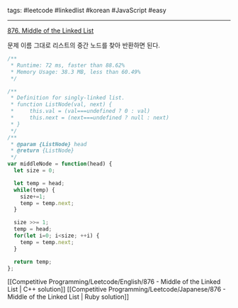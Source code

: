 tags: #leetcode #linkedlist #korean #JavaScript #easy

<hr />

[876. Middle of the Linked List](https://leetcode.com/problems/middle-of-the-linked-list/)

문제 이름 그대로 리스트의 중간 노드를 찾아 반환하면 된다.

```js
/** 
 * Runtime: 72 ms, faster than 88.62% 
 * Memory Usage: 38.3 MB, less than 60.49%
 */

/**
 * Definition for singly-linked list.
 * function ListNode(val, next) {
 *     this.val = (val===undefined ? 0 : val)
 *     this.next = (next===undefined ? null : next)
 * }
 */
/**
 * @param {ListNode} head
 * @return {ListNode}
 */
var middleNode = function(head) {
  let size = 0;

  let temp = head;
  while(temp) {
    size+=1;
    temp = temp.next;
  }

  size >>= 1;
  temp = head;
  for(let i=0; i<size; ++i) {
    temp = temp.next;
  }

  return temp;
};
```

[[Competitive Programming/Leetcode/English/876 - Middle of the Linked List | C++ solution]]
[[Competitive Programming/Leetcode/Japanese/876 - Middle of the Linked List | Ruby solution]]